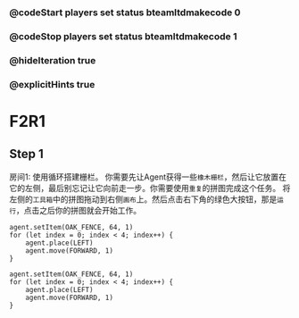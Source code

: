 ### @codeStart players set status bteamltdmakecode 0
### @codeStop players set status bteamltdmakecode 1


### @hideIteration true
### @explicitHints true

# F2R1

## Step 1
房间1: 使用循环搭建栅栏。
你需要先让Agent获得一些```橡木栅栏```，然后让它放置在它的左侧，最后别忘记让它向前走一步。你需要使用```重复```的拼图完成这个任务。
将左侧的```工具箱```中的拼图拖动到右侧```画布```上。然后点击右下角的绿色大按钮，那是```运行```，点击之后你的拼图就会开始工作。
    
```ghost
agent.setItem(OAK_FENCE, 64, 1)
for (let index = 0; index < 4; index++) {
    agent.place(LEFT)
    agent.move(FORWARD, 1)
}

```

```template
agent.setItem(OAK_FENCE, 64, 1)
for (let index = 0; index < 4; index++) {
    agent.place(LEFT)
    agent.move(FORWARD, 1)
}


```

```package
```
